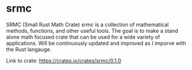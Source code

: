 # srmc
SRMC (Small Rust Math Crate)
srmc is a collection of mathematical methods, functions, and other useful tools. 
The goal is to make a stand alone math focused crate that can be used for a wide variety of applications.
Will be continuously updated and improved as I imporve with the Rust langauge.

Link to crate: https://crates.io/crates/srmc/0.1.0
